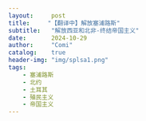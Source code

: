 ```yaml
---
layout:     post
title:     "【翻译中】解放塞浦路斯"
subtitle:   "解放西亚和北非-终结帝国主义"
date:       2024-10-29
author:     "Comi"
catalog:    true
header-img: "img/splsa1.png"
tags:
    - 塞浦路斯
    - 北约
    - 土耳其
    - 殖民主义
    - 帝国主义
---
```


